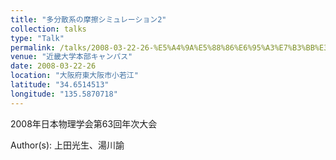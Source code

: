 ```yaml
---
title: "多分散系の摩擦シミュレーション2"
collection: talks
type: "Talk"
permalink: /talks/2008-03-22-26-%E5%A4%9A%E5%88%86%E6%95%A3%E7%B3%BB%E3%81%AE%E6%91%A9%E6%93%A6%E3%82%B7%E3%83%9F%E3%83%A5%E3%83%AC%E3%83%BC%E3%82%B7%E3%83%A7%E3%83%B32
venue: "近畿大学本部キャンパス"
date: 2008-03-22-26
location: "大阪府東大阪市小若江"
latitude: "34.6514513"
longitude: "135.5870718"
---
```


2008年日本物理学会第63回年次大会

Author(s): 上田光生、湯川諭
